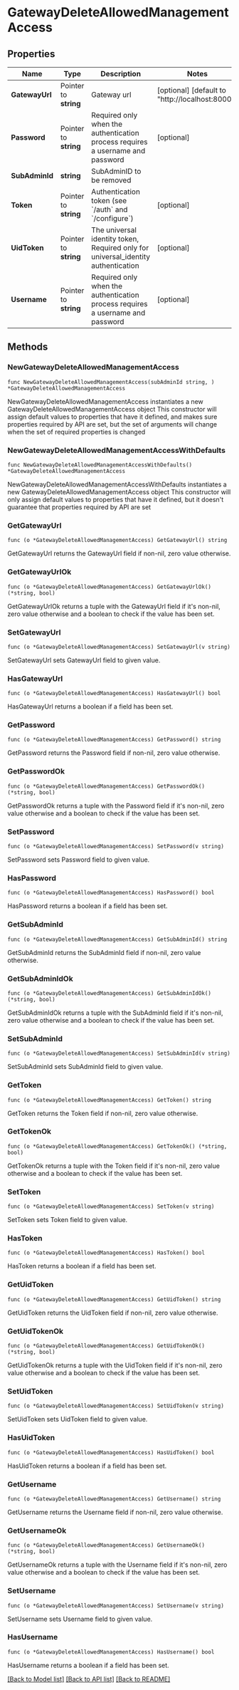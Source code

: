# GatewayDeleteAllowedManagementAccess

## Properties

Name | Type | Description | Notes
------------ | ------------- | ------------- | -------------
**GatewayUrl** | Pointer to **string** | Gateway url | [optional] [default to "http://localhost:8000"]
**Password** | Pointer to **string** | Required only when the authentication process requires a username and password | [optional] 
**SubAdminId** | **string** | SubAdminID to be removed | 
**Token** | Pointer to **string** | Authentication token (see &#x60;/auth&#x60; and &#x60;/configure&#x60;) | [optional] 
**UidToken** | Pointer to **string** | The universal identity token, Required only for universal_identity authentication | [optional] 
**Username** | Pointer to **string** | Required only when the authentication process requires a username and password | [optional] 

## Methods

### NewGatewayDeleteAllowedManagementAccess

`func NewGatewayDeleteAllowedManagementAccess(subAdminId string, ) *GatewayDeleteAllowedManagementAccess`

NewGatewayDeleteAllowedManagementAccess instantiates a new GatewayDeleteAllowedManagementAccess object
This constructor will assign default values to properties that have it defined,
and makes sure properties required by API are set, but the set of arguments
will change when the set of required properties is changed

### NewGatewayDeleteAllowedManagementAccessWithDefaults

`func NewGatewayDeleteAllowedManagementAccessWithDefaults() *GatewayDeleteAllowedManagementAccess`

NewGatewayDeleteAllowedManagementAccessWithDefaults instantiates a new GatewayDeleteAllowedManagementAccess object
This constructor will only assign default values to properties that have it defined,
but it doesn't guarantee that properties required by API are set

### GetGatewayUrl

`func (o *GatewayDeleteAllowedManagementAccess) GetGatewayUrl() string`

GetGatewayUrl returns the GatewayUrl field if non-nil, zero value otherwise.

### GetGatewayUrlOk

`func (o *GatewayDeleteAllowedManagementAccess) GetGatewayUrlOk() (*string, bool)`

GetGatewayUrlOk returns a tuple with the GatewayUrl field if it's non-nil, zero value otherwise
and a boolean to check if the value has been set.

### SetGatewayUrl

`func (o *GatewayDeleteAllowedManagementAccess) SetGatewayUrl(v string)`

SetGatewayUrl sets GatewayUrl field to given value.

### HasGatewayUrl

`func (o *GatewayDeleteAllowedManagementAccess) HasGatewayUrl() bool`

HasGatewayUrl returns a boolean if a field has been set.

### GetPassword

`func (o *GatewayDeleteAllowedManagementAccess) GetPassword() string`

GetPassword returns the Password field if non-nil, zero value otherwise.

### GetPasswordOk

`func (o *GatewayDeleteAllowedManagementAccess) GetPasswordOk() (*string, bool)`

GetPasswordOk returns a tuple with the Password field if it's non-nil, zero value otherwise
and a boolean to check if the value has been set.

### SetPassword

`func (o *GatewayDeleteAllowedManagementAccess) SetPassword(v string)`

SetPassword sets Password field to given value.

### HasPassword

`func (o *GatewayDeleteAllowedManagementAccess) HasPassword() bool`

HasPassword returns a boolean if a field has been set.

### GetSubAdminId

`func (o *GatewayDeleteAllowedManagementAccess) GetSubAdminId() string`

GetSubAdminId returns the SubAdminId field if non-nil, zero value otherwise.

### GetSubAdminIdOk

`func (o *GatewayDeleteAllowedManagementAccess) GetSubAdminIdOk() (*string, bool)`

GetSubAdminIdOk returns a tuple with the SubAdminId field if it's non-nil, zero value otherwise
and a boolean to check if the value has been set.

### SetSubAdminId

`func (o *GatewayDeleteAllowedManagementAccess) SetSubAdminId(v string)`

SetSubAdminId sets SubAdminId field to given value.


### GetToken

`func (o *GatewayDeleteAllowedManagementAccess) GetToken() string`

GetToken returns the Token field if non-nil, zero value otherwise.

### GetTokenOk

`func (o *GatewayDeleteAllowedManagementAccess) GetTokenOk() (*string, bool)`

GetTokenOk returns a tuple with the Token field if it's non-nil, zero value otherwise
and a boolean to check if the value has been set.

### SetToken

`func (o *GatewayDeleteAllowedManagementAccess) SetToken(v string)`

SetToken sets Token field to given value.

### HasToken

`func (o *GatewayDeleteAllowedManagementAccess) HasToken() bool`

HasToken returns a boolean if a field has been set.

### GetUidToken

`func (o *GatewayDeleteAllowedManagementAccess) GetUidToken() string`

GetUidToken returns the UidToken field if non-nil, zero value otherwise.

### GetUidTokenOk

`func (o *GatewayDeleteAllowedManagementAccess) GetUidTokenOk() (*string, bool)`

GetUidTokenOk returns a tuple with the UidToken field if it's non-nil, zero value otherwise
and a boolean to check if the value has been set.

### SetUidToken

`func (o *GatewayDeleteAllowedManagementAccess) SetUidToken(v string)`

SetUidToken sets UidToken field to given value.

### HasUidToken

`func (o *GatewayDeleteAllowedManagementAccess) HasUidToken() bool`

HasUidToken returns a boolean if a field has been set.

### GetUsername

`func (o *GatewayDeleteAllowedManagementAccess) GetUsername() string`

GetUsername returns the Username field if non-nil, zero value otherwise.

### GetUsernameOk

`func (o *GatewayDeleteAllowedManagementAccess) GetUsernameOk() (*string, bool)`

GetUsernameOk returns a tuple with the Username field if it's non-nil, zero value otherwise
and a boolean to check if the value has been set.

### SetUsername

`func (o *GatewayDeleteAllowedManagementAccess) SetUsername(v string)`

SetUsername sets Username field to given value.

### HasUsername

`func (o *GatewayDeleteAllowedManagementAccess) HasUsername() bool`

HasUsername returns a boolean if a field has been set.


[[Back to Model list]](../README.md#documentation-for-models) [[Back to API list]](../README.md#documentation-for-api-endpoints) [[Back to README]](../README.md)


